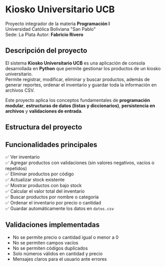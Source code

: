# Kiosko Universitario UCB

Proyecto integrador de la materia **Programación I**  
Universidad Católica Boliviana "San Pablo"  
Sede: La Plata 
Autor: **Fabricio Rivero**


## Descripción del proyecto

El sistema **Kiosko Universitario UCB** es una aplicación de consola desarrollada en **Python** que permite gestionar los productos de un kiosko universitario.  
Permite registrar, modificar, eliminar y buscar productos, además de generar reportes, ordenar el inventario y guardar toda la información en archivos CSV.

Este proyecto aplica los conceptos fundamentales de **programación modular**, **estructuras de datos (listas y diccionarios)**, **persistencia en archivos** y **validaciones de entrada**.


##  Estructura del proyecto

##  Funcionalidades principales

✅ Ver inventario  
✅ Agregar productos con validaciones (sin valores negativos, vacíos o repetidos)  
✅ Eliminar productos por código  
✅ Actualizar stock existente  
✅ Mostrar productos con bajo stock  
✅ Calcular el valor total del inventario  
✅ Buscar productos por nombre o categoría  
✅ Ordenar el inventario por precio o cantidad  
✅ Guardar automáticamente los datos en `datos.csv`



## Validaciones implementadas

- No se permite precio o cantidad igual o menor a 0  
- No se permiten campos vacíos  
- No se permiten códigos duplicados  
- Solo números válidos en cantidad y precio  
- Mensajes claros para el usuario ante errores
